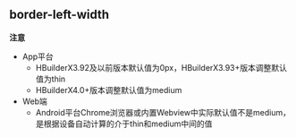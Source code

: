 ## border-left-width


<!-- CSSJSON.border-left-width.description -->

<!-- CSSJSON.border-left-width.syntax -->

<!-- CSSJSON.border-left-width.values -->

<!-- CSSJSON.border-left-width.defaultValue -->

**注意**
- App平台
	+ HBuilderX3.92及以前版本默认值为0px，HBuilderX3.93+版本调整默认值为thin
	+ HBuilderX4.0+版本调整默认值为medium
- Web端
	+ Android平台Chrome浏览器或内置Webview中实际默认值不是medium，是根据设备自动计算的介于thin和medium中间的值

<!-- CSSJSON.border-left-width.unixTags -->

<!-- CSSJSON.border-left-width.compatibility -->

<!-- CSSJSON.border-left-width.example -->

<!-- CSSJSON.border-left-width.reference -->
